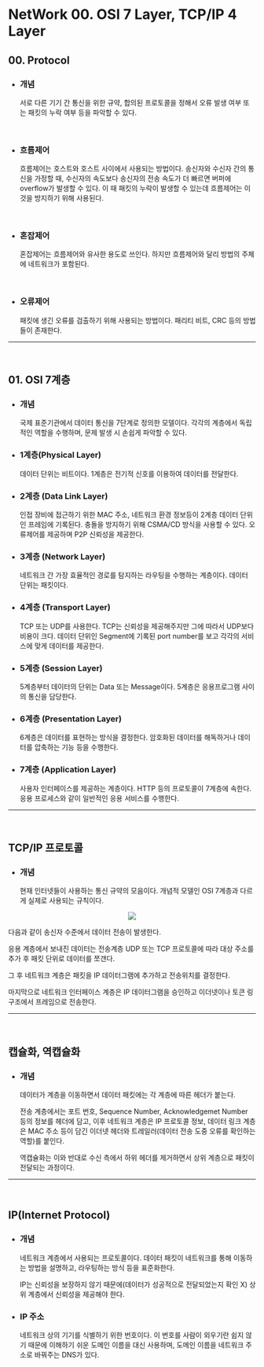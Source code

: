 # NetWork 00. OSI 7 Layer, TCP/IP 4 Layer

## 00. Protocol

- ### 개념
  서로 다른 기기 간 통신을 위한 규약, 합의된 프로토콜을 정해서 오류 발생 여부 또는 패킷의 누락 여부 등을 파악할 수 있다.

<br/>

- ### 흐름제어
  흐름제어는 호스트와 호스트 사이에서 사용되는 방법이다. 송신자와 수신자 간의 통신을 가정할 때, 수신자의 속도보다 송신자의 전송 속도가 더 빠르면 버퍼에 overflow가 발생할 수 있다. 이 때 패킷의 누락이 발생할 수 있는데 흐름제어는 이것을 방지하기 위해 사용된다.

<br/>

- ### 혼잡제어
  혼잡제어는 흐름제어와 유사한 용도로 쓰인다. 하지만 흐름제어와 달리 방법의 주체에 네트워크가 포함된다.

<br/>

- ### 오류제어
  패킷에 생긴 오류를 검출하기 위해 사용되는 방법이다. 패리티 비트, CRC 등의 방법들이 존재한다.

---

<br/>

## 01. OSI 7계층

- ### 개념

  국제 표준기관에서 데이터 통신을 7단계로 정의한 모델이다. 각각의 계층에서 독립적인 역할을 수행하며, 문제 발생 시 손쉽게 파악할 수 있다.

- ### 1계층(Physical Layer)

  데이터 단위는 비트이다. 1계층은 전기적 신호를 이용하여 데이터를 전달한다.

- ### 2계층 (Data Link Layer)

  인접 장비에 접근하기 위한 MAC 주소, 네트워크 환경 정보등이 2계층 데이터 단위인 프레임에 기록된다. 충돌을 방지하기 위해 CSMA/CD 방식을 사용할 수 있다. 오류제어를 제공하며 P2P 신뢰성을 제공한다.

- ### 3계층 (Network Layer)

  네트워크 간 가장 효율적인 경로를 탐지하는 라우팅을 수행하는 계층이다. 데이터 단위는 패킷이다.

- ### 4계층 (Transport Layer)

  TCP 또는 UDP를 사용한다. TCP는 신뢰성을 제공해주지만 그에 따라서 UDP보다 비용이 크다. 데이터 단위인 Segment에 기록된 port number를 보고 각각의 서비스에 맞게 데이터를 제공한다.

- ### 5계층 (Session Layer)

  5계층부터 데이터의 단위는 Data 또는 Message이다. 5계층은 응용프로그램 사이의 통신을 담당한다.

- ### 6계층 (Presentation Layer)

  6계층은 데이터를 표현하는 방식을 결정한다. 암호화된 데이터를 해독하거나 데이터를 압축하는 기능 등을 수행한다.

- ### 7계층 (Application Layer)
  사용자 인터페이스를 제공하는 계층이다. HTTP 등의 프로토콜이 7계층에 속한다. 응용 프로세스와 같이 일반적인 응용 서비스를 수행한다.

---

<br />

## TCP/IP 프로토콜

- ### 개념
  현재 인터넷들이 사용하는 통신 규약의 모음이다. 개념적 모델인 OSI 7계층과 다르게 실제로 사용되는 규칙이다.

<p align="center"><img src="https://www.ibm.com/docs/ko/ssw_aix_71/network/figures/comma28.jpg"></p>

다음과 같이 송신자 수준에서 데이터 전송이 발생한다.

응용 계층에서 보내진 데이터는 전송계층 UDP 또는 TCP 프로토콜에 따라 대상 주소를 추가 후 패킷 단위로 데이터를 쪼갠다.

그 후 네트워크 계층은 패킷을 IP 데이터그램에 추가하고 전송위치를 결정한다.

마지막으로 네트워크 인터페이스 계층은 IP 데이터그램을 승인하고 이더넷이나 토큰 링 구조에서 프레임으로 전송한다.

---

<br />

## 캡슐화, 역캡슐화

- ### 개념

  데이터가 계층을 이동하면서 데이터 패킷에는 각 계층에 따른 헤더가 붙는다.

  전송 계층에서는 포트 번호, Sequence Number, Acknowledgemet Number 등의 정보를 헤더에 담고, 이후 네트워크 계층은 IP 프로토콜 정보, 데이터 링크 계층은 MAC 주소 등이 담긴 이더넷 헤더와 트레일러(데이터 전송 도중 오류를 확인하는 역할)를 붙인다.

  역캡슐화는 이와 반대로 수신 측에서 하위 헤더를 제거하면서 상위 계층으로 패킷이 전달되는 과정이다.

---

<br />

## IP(Internet Protocol)

- ### 개념

  네트워크 계층에서 사용되는 프로토콜이다. 데이터 패킷이 네트워크를 통해 이동하는 방법을 설명하고, 라우팅하는 방식 등을 표준화한다.

  IP는 신뢰성을 보장하지 않기 때문에(데이터가 성공적으로 전달되었는지 확인 X) 상위 계층에서 신뢰성을 제공해야 한다.

- ### IP 주소
  네트워크 상의 기기를 식별하기 위한 번호이다. 이 번호를 사람이 외우기란 쉽지 않기 때문에 이해하기 쉬운 도메인 이름을 대신 사용하며, 도메인 이름을 네트워크 주소로 바꿔주는 DNS가 있다.

